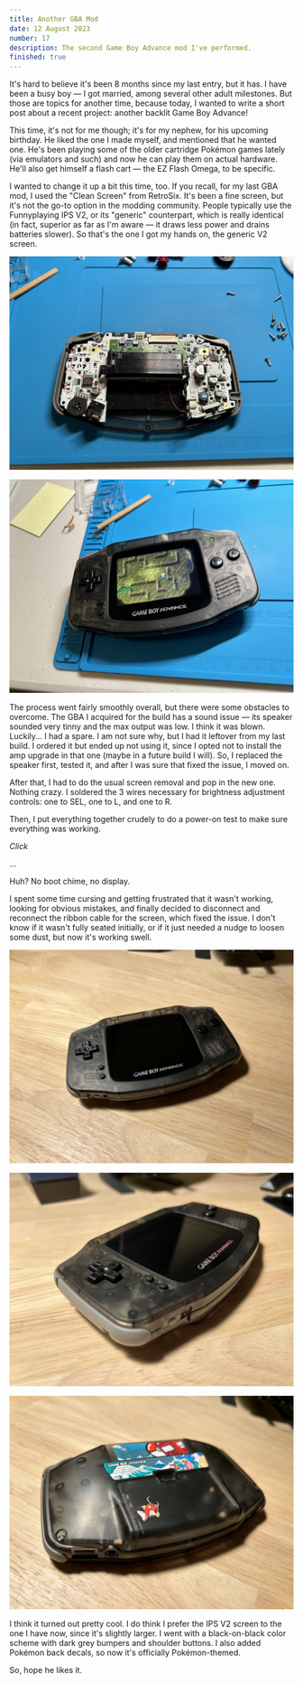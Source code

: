```yaml
---
title: Another GBA Mod
date: 12 August 2023
number: 17
description: The second Game Boy Advance mod I've performed.
finished: true
---
```


It's hard to believe it's been 8 months since my last entry, but it has. I have been a busy boy — I got married, among several other adult milestones. But those are topics for another time, because today, I wanted to write a short post about a recent project: another backlit Game Boy Advance!

This time, it's not for me though; it's for my nephew, for his upcoming birthday. He liked the one I made myself, and mentioned that he wanted one. He's been playing some of the older cartridge Pokémon games lately (via emulators and such) and now he can play them on actual hardware. He'll also get himself a flash cart — the EZ Flash Omega, to be specific.

I wanted to change it up a bit this time, too. If you recall, for my last GBA mod, I used the "Clean Screen" from RetroSix. It's been a fine screen, but it's not the go-to option in the modding community. People typically use the Funnyplaying IPS V2, or its "generic" counterpart, which is really identical (in fact, superior as far as I'm aware — it draws less power and drains batteries slower). So that's the one I got my hands on, the generic V2 screen.

![The GBA open](../static/images/caiden-gba/open.jpg "The GBA open")

![The GBA on](../static/images/caiden-gba/on.jpg "The GBA on")

The process went fairly smoothly overall, but there were some obstacles to overcome. The GBA I acquired for the build has a sound issue — its speaker sounded very tinny and the max output was low. I think it was blown. Luckily... I had a spare. I am not sure why, but I had it leftover from my last build. I ordered it but ended up not using it, since I opted not to install the amp upgrade in that one (maybe in a future build I will). So, I replaced the speaker first, tested it, and after I was sure that fixed the issue, I moved on.

After that, I had to do the usual screen removal and pop in the new one. Nothing crazy. I soldered the 3 wires necessary for brightness adjustment controls: one to SEL, one to L, and one to R.

Then, I put everything together crudely to do a power-on test to make sure everything was working.

*Click*

...

Huh? No boot chime, no display.

I spent some time cursing and getting frustrated that it wasn't working, looking for obvious mistakes, and finally decided to disconnect and reconnect the ribbon cable for the screen, which fixed the issue. I don't know if it wasn't fully seated initially, or if it just needed a nudge to loosen some dust, but now it's working swell.

![The GBA](../static/images/caiden-gba/overall.jpg "The GBA")

![The GBA left side](../static/images/caiden-gba/close-left.jpg "The GBA left side")

![The GBA back side](../static/images/caiden-gba/back.jpg "The GBA back side")

I think it turned out pretty cool. I do think I prefer the IPS V2 screen to the one I have now, since it's slightly larger. I went with a black-on-black color scheme with dark grey bumpers and shoulder buttons. I also added Pokémon back decals, so now it's officially Pokémon-themed.

So, hope he likes it.
